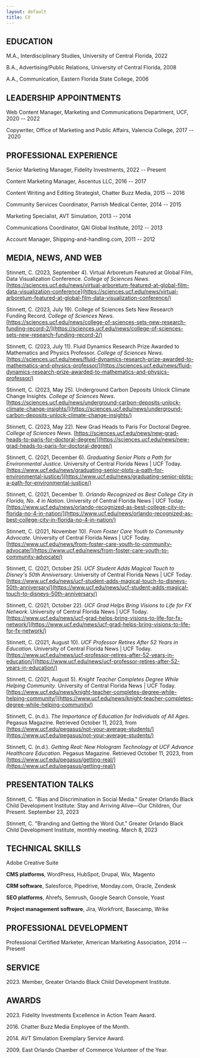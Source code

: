 ```yaml
---
layout: default
title: CV
---
```


## EDUCATION

M.A., Interdisciplinary Studies, University of Central Florida, 2022

B.A., Advertising/Public Relations, University of Central Florida, 2008

A.A., Communication, Eastern Florida State College, 2006

## LEADERSHIP APPOINTMENTS

Web Content Manager, Marketing and Communications Department, UCF, 2020
-- 2022

Copywriter, Office of Marketing and Public Affairs, Valencia College,
2017 -- 2020

## PROFESSIONAL EXPERIENCE

Senior Marketing Manager, Fidelity Investments, 2022 -- Present

Content Marketing Manager, Ascentus LLC, 2016 -- 2017

Content Writing and Editing Strategist, Chatter Buzz Media, 2015 -- 2016

Community Services Coordinator, Parrish Medical Center, 2014 -- 2015

Marketing Specialist, AVT Simulation, 2013 -- 2014

Communications Coordinator, QAI Global Institute, 2012 -- 2013

Account Manager, Shipping-and-handling.com, 2011 -- 2012

## MEDIA, NEWS, AND WEB

Stinnett, C. (2023, September 4). Virtual Arboretum Featured at Global
Film, Data Visualization Conference. *College of Sciences News*.
[https://sciences.ucf.edu/news/virtual-arboretum-featured-at-global-film-data-visualization-conference](https://sciences.ucf.edu/news/virtual-arboretum-featured-at-global-film-data-visualization-conference/)

Stinnett, C. (2023, July 19). College of Sciences Sets New Research Funding Record. *College of Sciences News*. [https://sciences.ucf.edu/news/college-of-sciences-sets-new-research-funding-record-2/](https://sciences.ucf.edu/news/college-of-sciences-sets-new-research-funding-record-2/)

Stinnett, C. (2023, July 11). Fluid Dynamics Research Prize Awarded to Mathematics and Physics Professor. *College of Sciences News*. [https://sciences.ucf.edu/news/fluid-dynamics-research-prize-awarded-to-mathematics-and-physics-professor/](https://sciences.ucf.edu/news/fluid-dynamics-research-prize-awarded-to-mathematics-and-physics-professor/)

Stinnett, C. (2023, May 25). Underground Carbon Deposits Unlock Climate Change Insights. *College of Sciences News*. [https://sciences.ucf.edu/news/underground-carbon-deposits-unlock-climate-change-insights/](https://sciences.ucf.edu/news/underground-carbon-deposits-unlock-climate-change-insights/)

Stinnett, C. (2023, May 22). New Grad Heads to Paris For Doctoral Degree. *College of Sciences News*.
[https://sciences.ucf.edu/news/new-grad-heads-to-paris-for-doctoral-degree/](https://sciences.ucf.edu/news/new-grad-heads-to-paris-for-doctoral-degree/)

Stinnett, C. (2021, December 6). *Graduating Senior Plots a Path for Environmental Justice*. University of Central Florida News | UCF Today.
[https://www.ucf.edu/news/graduating-senior-plots-a-path-for-environmental-justice/](https://www.ucf.edu/news/graduating-senior-plots-a-path-for-environmental-justice/)

Stinnett, C. (2021, December 1). *Orlando Recognized as Best College City in Florida, No. 4 in Nation.* University of Central Florida News | UCF Today.
[https://www.ucf.edu/news/orlando-recognized-as-best-college-city-in-florida-no-4-in-nation/](https://www.ucf.edu/news/orlando-recognized-as-best-college-city-in-florida-no-4-in-nation/)

Stinnett, C. (2021, November 10). *From Foster Care Youth to Community Advocate*. University of Central Florida News | UCF Today.
[https://www.ucf.edu/news/from-foster-care-youth-to-community-advocate/](https://www.ucf.edu/news/from-foster-care-youth-to-community-advocate/)

Stinnett, C. (2021, October 25). *UCF Student Adds Magical Touch to Disney's 50th Anniversary*. University of Central Florida News | UCF Today.
[https://www.ucf.edu/news/ucf-student-adds-magical-touch-to-disneys-50th-anniversary/](https://www.ucf.edu/news/ucf-student-adds-magical-touch-to-disneys-50th-anniversary/)

Stinnett, C. (2021, October 22). *UCF Grad Helps Bring Visions to Life for FX Network*. University of Central Florida News | UCF Today.
[https://www.ucf.edu/news/ucf-grad-helps-bring-visions-to-life-for-fx-network/](https://www.ucf.edu/news/ucf-grad-helps-bring-visions-to-life-for-fx-network/)

Stinnett, C. (2021, August 10). *UCF Professor Retires After 52 Years in Education*. University of Central Florida News | UCF Today.
[https://www.ucf.edu/news/ucf-professor-retires-after-52-years-in-education/](https://www.ucf.edu/news/ucf-professor-retires-after-52-years-in-education/)

Stinnett, C. (2021, August 5). *Knight Teacher Completes Degree While Helping Community*. University of Central Florida News | UCF Today.
[https://www.ucf.edu/news/knight-teacher-completes-degree-while-helping-community/](https://www.ucf.edu/news/knight-teacher-completes-degree-while-helping-community/)

Stinnett, C. (n.d.). *The Importance of Education for Individuals of All Ages*. Pegasus Magazine. Retrieved October 11, 2023, from
[https://www.ucf.edu/pegasus/not-your-average-students/](https://www.ucf.edu/pegasus/not-your-average-students/)

Stinnett, C. (n.d.). *Getting Real: New Hologram Technology at UCF Advance Healthcare Education*. Pegasus Magazine. Retrieved October 11,
2023, from [https://www.ucf.edu/pegasus/getting-real/](https://www.ucf.edu/pegasus/getting-real/)

## PRESENTATION TALKS

Stinnett, C. "Bias and Discrimination in Social Media." Greater Orlando Black Child Development Institute: Stay and Arriving Alive—Our
Children, Our Present. September 23, 2023

Stinnett, C. "Branding and Getting the Word Out." Greater Orlando Black Child Development Institute, monthly meeting. March 8, 2023

## TECHNICAL SKILLS

Adobe Creative Suite

**CMS platforms**, WordPress, HubSpot, Drupal, Wix, Magento

**CRM software**, Salesforce, Pipedrive, Monday.com, Oracle, Zendesk

**SEO platforms**, Ahrefs, Semrush, Google Search Console, Yoast

**Project management software**, Jira, Workfront, Basecamp, Wrike

## PROFESSIONAL DEVELOPMENT

Professional Certified Marketer, American Marketing Association, 2014 --Present

## SERVICE

2023\. Member, Greater Orlando Black Child Development Institute.

## AWARDS

2023\. Fidelity Investments Excellence in Action Team Award.

2016\. Chatter Buzz Media Employee of the Month.

2014\. AVT Simulation Exemplary Service Award.

2009\. East Orlando Chamber of Commerce Volunteer of the Year.

